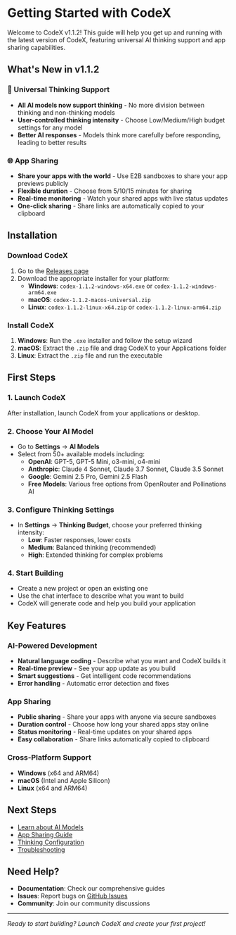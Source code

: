 # Getting Started with CodeX

Welcome to CodeX v1.1.2! This guide will help you get up and running with the latest version of CodeX, featuring universal AI thinking support and app sharing capabilities.

## What's New in v1.1.2

### 🧠 Universal Thinking Support

- **All AI models now support thinking** - No more division between thinking and non-thinking models
- **User-controlled thinking intensity** - Choose Low/Medium/High budget settings for any model
- **Better AI responses** - Models think more carefully before responding, leading to better results

### 🌐 App Sharing

- **Share your apps with the world** - Use E2B sandboxes to share your app previews publicly
- **Flexible duration** - Choose from 5/10/15 minutes for sharing
- **Real-time monitoring** - Watch your shared apps with live status updates
- **One-click sharing** - Share links are automatically copied to your clipboard

## Installation

### Download CodeX

1. Go to the [Releases page](https://github.com/iotserver24/codex/releases)
2. Download the appropriate installer for your platform:
   - **Windows**: `codex-1.1.2-windows-x64.exe` or `codex-1.1.2-windows-arm64.exe`
   - **macOS**: `codex-1.1.2-macos-universal.zip`
   - **Linux**: `codex-1.1.2-linux-x64.zip` or `codex-1.1.2-linux-arm64.zip`

### Install CodeX

1. **Windows**: Run the `.exe` installer and follow the setup wizard
2. **macOS**: Extract the `.zip` file and drag CodeX to your Applications folder
3. **Linux**: Extract the `.zip` file and run the executable

## First Steps

### 1. Launch CodeX

After installation, launch CodeX from your applications or desktop.

### 2. Choose Your AI Model

- Go to **Settings** → **AI Models**
- Select from 50+ available models including:
  - **OpenAI**: GPT-5, GPT-5 Mini, o3-mini, o4-mini
  - **Anthropic**: Claude 4 Sonnet, Claude 3.7 Sonnet, Claude 3.5 Sonnet
  - **Google**: Gemini 2.5 Pro, Gemini 2.5 Flash
  - **Free Models**: Various free options from OpenRouter and Pollinations AI

### 3. Configure Thinking Settings

- In **Settings** → **Thinking Budget**, choose your preferred thinking intensity:
  - **Low**: Faster responses, lower costs
  - **Medium**: Balanced thinking (recommended)
  - **High**: Extended thinking for complex problems

### 4. Start Building

- Create a new project or open an existing one
- Use the chat interface to describe what you want to build
- CodeX will generate code and help you build your application

## Key Features

### AI-Powered Development

- **Natural language coding** - Describe what you want and CodeX builds it
- **Real-time preview** - See your app update as you build
- **Smart suggestions** - Get intelligent code recommendations
- **Error handling** - Automatic error detection and fixes

### App Sharing

- **Public sharing** - Share your apps with anyone via secure sandboxes
- **Duration control** - Choose how long your shared apps stay online
- **Status monitoring** - Real-time updates on your shared apps
- **Easy collaboration** - Share links automatically copied to clipboard

### Cross-Platform Support

- **Windows** (x64 and ARM64)
- **macOS** (Intel and Apple Silicon)
- **Linux** (x64 and ARM64)

## Next Steps

- [Learn about AI Models](./ai-models.md)
- [App Sharing Guide](./app-sharing.md)
- [Thinking Configuration](./thinking-configuration.md)
- [Troubleshooting](./troubleshooting.md)

## Need Help?

- **Documentation**: Check our comprehensive guides
- **Issues**: Report bugs on [GitHub Issues](https://github.com/iotserver24/codex/issues)
- **Community**: Join our community discussions

---

_Ready to start building? Launch CodeX and create your first project!_
